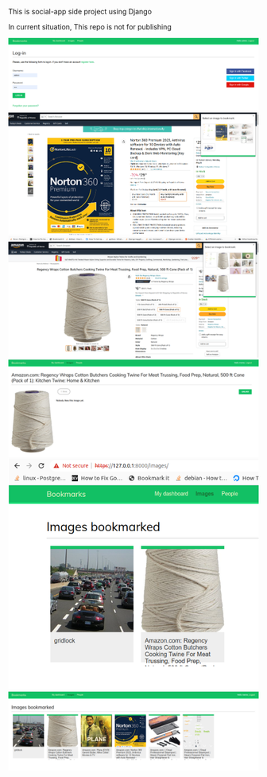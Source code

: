 This is social-app side project using Django

In current situation, This repo is not for publishing

![Alt-text](./readme_asset/social-login.png)
![Alt-text](./readme_asset/image-bookmarklet.png)
![Alt-text](./readme_asset/image-extracting.png)
![Alt-text](./readme_asset/images-image.png)
![Alt-text](./readme_asset/bookmarked.png)
![Alt-text](./readme_asset/images-paging.png)
